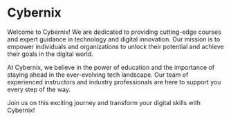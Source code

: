 # Cybernix

Welcome to Cybernix! We are dedicated to providing cutting-edge courses and expert guidance in technology and digital innovation. Our mission is to empower individuals and organizations to unlock their potential and achieve their goals in the digital world.

At Cybernix, we believe in the power of education and the importance of staying ahead in the ever-evolving tech landscape. Our team of experienced instructors and industry professionals are here to support you every step of the way.

Join us on this exciting journey and transform your digital skills with Cybernix!
